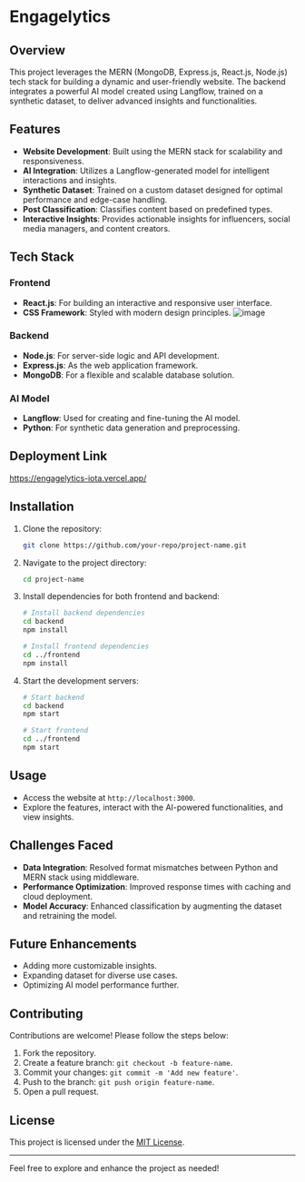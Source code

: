 # Engagelytics 

## Overview
This project leverages the MERN (MongoDB, Express.js, React.js, Node.js) tech stack for building a dynamic and user-friendly website. The backend integrates a powerful AI model created using Langflow, trained on a synthetic dataset, to deliver advanced insights and functionalities.

## Features
- **Website Development**: Built using the MERN stack for scalability and responsiveness.
- **AI Integration**: Utilizes a Langflow-generated model for intelligent interactions and insights.
- **Synthetic Dataset**: Trained on a custom dataset designed for optimal performance and edge-case handling.
- **Post Classification**: Classifies content based on predefined types.
- **Interactive Insights**: Provides actionable insights for influencers, social media managers, and content creators.

## Tech Stack
### Frontend
- **React.js**: For building an interactive and responsive user interface.
- **CSS Framework**: Styled with modern design principles.
![image](https://github.com/user-attachments/assets/19d9cac4-bc76-4f79-8972-ccc8760e3cf5)

### Backend
- **Node.js**: For server-side logic and API development.
- **Express.js**: As the web application framework.
- **MongoDB**: For a flexible and scalable database solution.

### AI Model
- **Langflow**: Used for creating and fine-tuning the AI model.
- **Python**: For synthetic data generation and preprocessing.
  
## Deployment Link
https://engagelytics-iota.vercel.app/

## Installation
1. Clone the repository:
   ```bash
   git clone https://github.com/your-repo/project-name.git
   ```

2. Navigate to the project directory:
   ```bash
   cd project-name
   ```

3. Install dependencies for both frontend and backend:
   ```bash
   # Install backend dependencies
   cd backend
   npm install

   # Install frontend dependencies
   cd ../frontend
   npm install
   ```

4. Start the development servers:
   ```bash
   # Start backend
   cd backend
   npm start

   # Start frontend
   cd ../frontend
   npm start
   ```

## Usage
- Access the website at `http://localhost:3000`.
- Explore the features, interact with the AI-powered functionalities, and view insights.

## Challenges Faced
- **Data Integration**: Resolved format mismatches between Python and MERN stack using middleware.
- **Performance Optimization**: Improved response times with caching and cloud deployment.
- **Model Accuracy**: Enhanced classification by augmenting the dataset and retraining the model.

## Future Enhancements
- Adding more customizable insights.
- Expanding dataset for diverse use cases.
- Optimizing AI model performance further.

## Contributing
Contributions are welcome! Please follow the steps below:
1. Fork the repository.
2. Create a feature branch: `git checkout -b feature-name`.
3. Commit your changes: `git commit -m 'Add new feature'`.
4. Push to the branch: `git push origin feature-name`.
5. Open a pull request.

## License
This project is licensed under the [MIT License](LICENSE).

---
Feel free to explore and enhance the project as needed!
